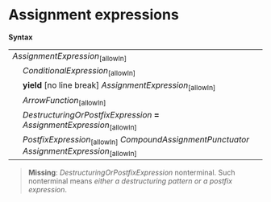 # Assignment expressions

**Syntax**

<table>
    <tr>
        <td colspan="2"><i>AssignmentExpression</i><sub>[allowIn]</sub></td>
    </tr>
    <tr>
        <td>&nbsp;</td><td><i>ConditionalExpression</i><sub>[allowIn]</sub></td>
    </tr>
    <tr>
        <td>&nbsp;</td><td><b>yield</b> [no line break] <i>AssignmentExpression</i><sub>[allowIn]</sub></td>
    </tr>
    <tr>
        <td>&nbsp;</td><td><i>ArrowFunction</i><sub>[allowIn]</sub></td>
    </tr>
    <tr>
        <td>&nbsp;</td><td><i>DestructuringOrPostfixExpression</i> <b>=</b> <i>AssignmentExpression</i><sub>[allowIn]</sub></td>
    </tr>
    <tr>
        <td>&nbsp;</td><td><i>PostfixExpression</i><sub>[allowIn]</sub> <i>CompoundAssignmentPunctuator</i> <i>AssignmentExpression</i><sub>[allowIn]</sub></td>
    </tr>
</table>

> **Missing**: <i>DestructuringOrPostfixExpression</i> nonterminal. Such nonterminal means *either a destructuring pattern or a postfix expression*.